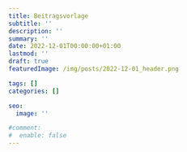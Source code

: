 ```yaml
---
title: Beitragsvorlage
subtitle: ''
description: ''
summary: ''
date: 2022-12-01T00:00:00+01:00
lastmod: ''
draft: true
featuredImage: /img/posts/2022-12-01_header.png

tags: []
categories: []

seo:
  image: ''

#comment:
#  enable: false
---
```


